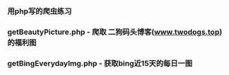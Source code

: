 ### 用php写的爬虫练习
### getBeautyPicture.php - 爬取 二狗码头博客(www.twodogs.top) 的福利图
### getBingEverydayImg.php - 获取bing近15天的每日一图

